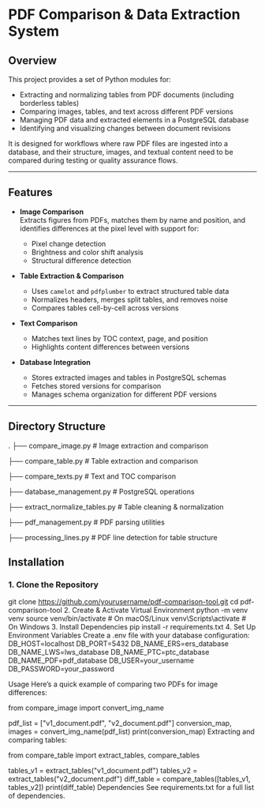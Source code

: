 # PDF Comparison & Data Extraction System

## Overview
This project provides a set of Python modules for:
- Extracting and normalizing tables from PDF documents (including borderless tables)
- Comparing images, tables, and text across different PDF versions
- Managing PDF data and extracted elements in a PostgreSQL database
- Identifying and visualizing changes between document revisions

It is designed for workflows where raw PDF files are ingested into a database, and their structure, images, and textual content need to be compared during testing or quality assurance flows.

---

## Features
- **Image Comparison**  
  Extracts figures from PDFs, matches them by name and position, and identifies differences at the pixel level with support for:
  - Pixel change detection
  - Brightness and color shift analysis
  - Structural difference detection

- **Table Extraction & Comparison**  
  - Uses `camelot` and `pdfplumber` to extract structured table data
  - Normalizes headers, merges split tables, and removes noise
  - Compares tables cell-by-cell across versions

- **Text Comparison**  
  - Matches text lines by TOC context, page, and position
  - Highlights content differences between versions

- **Database Integration**  
  - Stores extracted images and tables in PostgreSQL schemas
  - Fetches stored versions for comparison
  - Manages schema organization for different PDF versions

---

## Directory Structure
.
├── compare_image.py # Image extraction and comparison

├── compare_table.py # Table extraction and comparison

├── compare_texts.py # Text and TOC comparison

├── database_management.py # PostgreSQL operations

├── extract_normalize_tables.py # Table cleaning & normalization

├── pdf_management.py # PDF parsing utilities

├── processing_lines.py # PDF line detection for table structure


## Installation

### 1. Clone the Repository
git clone https://github.com/yourusername/pdf-comparison-tool.git
cd pdf-comparison-tool
2. Create & Activate Virtual Environment
python -m venv venv
source venv/bin/activate    # On macOS/Linux
venv\Scripts\activate       # On Windows
3. Install Dependencies
pip install -r requirements.txt
4. Set Up Environment Variables
Create a .env file with your database configuration:
DB_HOST=localhost
DB_PORT=5432
DB_NAME_ERS=ers_database
DB_NAME_LWS=lws_database
DB_NAME_PTC=ptc_database
DB_NAME_PDF=pdf_database
DB_USER=your_username
DB_PASSWORD=your_password

Usage
Here’s a quick example of comparing two PDFs for image differences:

from compare_image import convert_img_name

pdf_list = ["v1_document.pdf", "v2_document.pdf"]
conversion_map, images = convert_img_name(pdf_list)
print(conversion_map)
Extracting and comparing tables:

from compare_table import extract_tables, compare_tables

tables_v1 = extract_tables("v1_document.pdf")
tables_v2 = extract_tables("v2_document.pdf")
diff_table = compare_tables([tables_v1, tables_v2])
print(diff_table)
Dependencies
See requirements.txt for a full list of dependencies.
